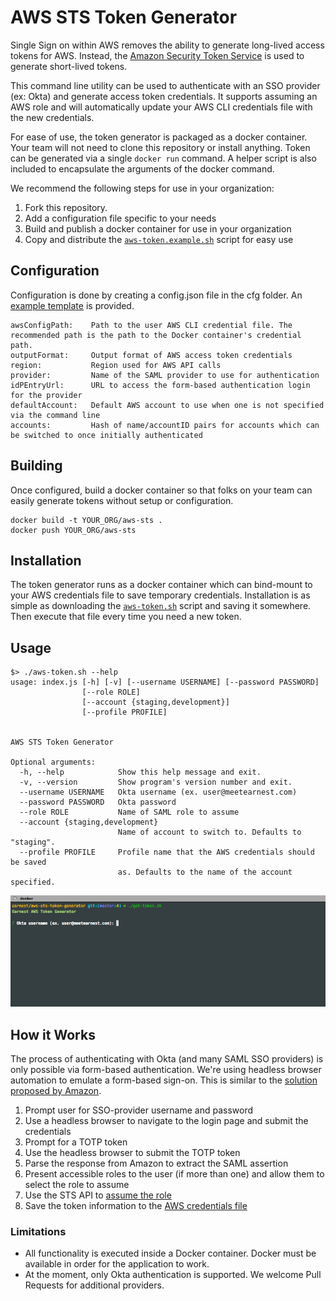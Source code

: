 # AWS STS Token Generator

Single Sign on within AWS removes the ability to generate long-lived access tokens for AWS. Instead, the 
[Amazon Security Token Service](http://docs.aws.amazon.com/STS/latest/APIReference/Welcome.html) is used to generate 
short-lived tokens.

This command line utility can be used to authenticate with an SSO provider (ex: Okta) and generate access token credentials.
It supports assuming an AWS role and will automatically update your AWS CLI credentials file with the new credentials.
 
For ease of use, the token generator is packaged as a docker container. Your team will not need to clone this repository
or install anything. Token can be generated via a single `docker run` command. A helper script is also included to encapsulate
the arguments of the docker command.

We recommend the following steps for use in your organization:

1. Fork this repository.
2. Add a configuration file specific to your needs
3. Build and publish a docker container for use in your organization
4. Copy and distribute the [`aws-token.example.sh`](./aws-token.example.sh) script for easy use 

## Configuration

Configuration is done by creating a config.json file in the cfg folder. An [example template](./cfg/config.example.json) is provided.
 
```
awsConfigPath:    Path to the user AWS CLI credential file. The recommended path is the path to the Docker container's credential path.
outputFormat:     Output format of AWS access token credentials
region:           Region used for AWS API calls
provider:         Name of the SAML provider to use for authentication
idPEntryUrl:      URL to access the form-based authentication login for the provider
defaultAccount:   Default AWS account to use when one is not specified via the command line
accounts:         Hash of name/accountID pairs for accounts which can be switched to once initially authenticated
```

## Building

Once configured, build a docker container so that folks on your team can easily generate tokens without setup or configuration.

```
docker build -t YOUR_ORG/aws-sts .
docker push YOUR_ORG/aws-sts
```

## Installation

The token generator runs as a docker container which can bind-mount to your AWS credentials file to save temporary credentials. 
Installation is as simple as downloading the [`aws-token.sh`](./aws-token.sh) script and saving it somewhere. Then execute that file every time 
you need a new token.

## Usage

`````
$> ./aws-token.sh --help
usage: index.js [-h] [-v] [--username USERNAME] [--password PASSWORD]
                [--role ROLE]
                [--account {staging,development}]
                [--profile PROFILE]


AWS STS Token Generator

Optional arguments:
  -h, --help            Show this help message and exit.
  -v, --version         Show program's version number and exit.
  --username USERNAME   Okta username (ex. user@meetearnest.com)
  --password PASSWORD   Okta password
  --role ROLE           Name of SAML role to assume
  --account {staging,development}
                        Name of account to switch to. Defaults to "staging".
  --profile PROFILE     Profile name that the AWS credentials should be saved
                        as. Defaults to the name of the account specified.
`````

![Image of Generator in Action](docs/aws-sts-token-generator.gif)

## How it Works

The process of authenticating with Okta (and many SAML SSO providers) is only possible via form-based authentication.
We're using headless browser automation to emulate a form-based sign-on. This is similar to the [solution proposed by Amazon](https://blogs.aws.amazon.com/security/post/Tx1LDN0UBGJJ26Q/How-to-Implement-Federated-API-and-CLI-Access-Using-SAML-2-0-and-AD-FS).

 1. Prompt user for SSO-provider username and password
 2. Use a headless browser to navigate to the login page and submit the credentials
 3. Prompt for a TOTP token
 4. Use the headless browser to submit the TOTP token
 5. Parse the response from Amazon to extract the SAML assertion
 6. Present accessible roles to the user (if more than one) and allow them to select the role to assume
 7. Use the STS API to [assume the role](http://docs.aws.amazon.com/cli/latest/reference/sts/assume-role-with-saml.html)
 8. Save the token information to the [AWS credentials file](https://blogs.aws.amazon.com/security/post/Tx3D6U6WSFGOK2H/A-New-and-Standardized-Way-to-Manage-Credentials-in-the-AWS-SDKs)
 
### Limitations

* All functionality is executed inside a Docker container. Docker must be available in order for the application to work.
* At the moment, only Okta authentication is supported. We welcome Pull Requests for additional providers.
